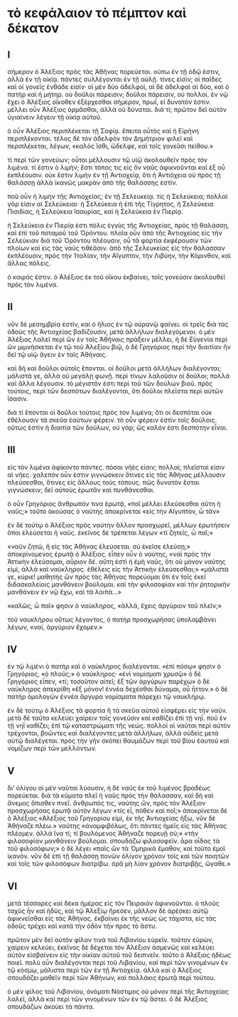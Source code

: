 # τὸ κεφάλαιον τὸ πέμπτον καὶ δέκατον

## I

σήμερον ὀ Ἀλέξιος πρὸς τὰς Ἀθῆνας πορεύεται. οὐπω ἐν τῇ ὁδῷ ἐστιν, ἀλλὰ ἐν τῇ οἰκίᾳ. πάντες συλλέγονται ἐν τῇ αὐλῇ. τίνες εἰσίν; οἱ παῖδες καὶ οἱ γονεῖς ἐνθάδε εἰσίν· οἱ μὲν δύο ἀδελφοὶ, αἱ δὲ ἀδελφαὶ αἱ δύο, καὶ ὁ πατὴρ καὶ ἡ μήτηρ. οὐ δοῦλοι πάρεισιν; δοῦλοι πάρεισιν, οὐ πολλοί.
ἐν νῷ ἔχει ὁ Ἀλέξιος οἴκοθεν ἐξέρχεσθαι σήμερον, πρωΐ, εἰ δυνατόν ἐστιν. μέλλει οὖν Ἀλέξιος ὁρμᾶσθαι, ἀλλὰ οὐ δύναται. διὰ τί; πρῶτον δεῖ αὐτὸν ὑγιαίνειν λέγειν τῇ οἰκίᾳ αὐτοῦ.

ὁ οὖν Ἀλέξιος περιπλέκεται τῇ Σοφίᾳ. ἔπειτα οὗτὸς καὶ ἡ Εἰρήνη περιπλέκονται. τέλος δὲ τὸν ἀδελφὸν τὸν Δημήτριον φιλεῖ καὶ περιπλέκεται, λέγων, «καλὸς ἴσθι, ὤδελφε, καὶ τοῖς γονεῦσι πείθου.»

τί περὶ τῶν γονεύων; οὗτοι μέλλουσιν τῷ υἱῷ ἀκολουθεῖν πρὸς τὸν λιμένα. τί ἐστιν ὁ λιμήν; ἔστι τόπος τις εἰς ὃν ναῦς ἀφικνοῦνται καὶ ἐξ οὗ ἐκπλέουσιν. οὐκ ἔστιν λιμὴν ἐν τῇ Ἀντιοχείᾳ, ὅτι ἡ Ἀντιόχεια οὐ πρὸς τῇ θαλάσσῃ ἀλλὰ ἱκανῶς μακρὰν ἀπὸ τῆς θαλάσσης ἐστίν.

ποῦ οὖν ἡ λιμὴν τῆς Ἀντιοχείας; ἐν τῇ Σελευκείᾳ. τίς ἡ Σελεύκεια; πολλαὶ γὰρ εἰσιν αἱ Σελεύκειαι· ἡ Σελεύκεια ἡ ἐπὶ τῆς Τίγρητος, ἡ Σελεύκεια Πισιδίας, ἡ Σελεύκεια Ισαυρίας, καὶ ἡ Σελεύκεια ἐν Πιερίᾳ.

ἡ Σελεύκεια ἐν Πιερίᾳ ἐστι πόλις ἐγγὺς τῆς Ἀντιοχείας, πρὸς τῇ θαλάσσῃ, καὶ ἐπὶ τοῦ ποταμοῦ τοῦ Ὀρόντου. πλοῖα οὖν ἀπὸ τῆς Ἀντιοχείας εἰς τὴν Σελεύκιαν διὰ τοῦ Ὀρόντου πλέουσιν, οὗ τὰ φορτία ἐκφέρουσιν τῶν πλοίων καὶ εἰς τὰς ναῦς τιθέᾱσιν. ἀπὸ τῆς Σελευκείας εἰς τὴν θάλασσαν ἐκπλέουσιν, πρὸς τὴν Ἰταλίαν, τὴν Αἴγυπτον, τὴν Λιβύην, τὴν Κόρινθον, καὶ ἄλλας πόλεις.

ὁ καιρός ἐστιν. ὁ Ἀλέξιος ἐκ τοῦ οἴκου ἐκβαίνει, τοῖς γονεύσιν ἀκολουθεῖ πρὸς τὸν λιμένα.



## II
νῦν δὲ μεσημβρία ἐστίν, καὶ ὁ ἥλιος ἐν τῷ οὐρανῷ φαίνει. οἱ τρεῖς διὰ τὰς ὁδοὺς τῆς Ἀντιοχείας βαδίζουσιν, μετὰ ἀλλήλων διαλεγόμενοι. ὁ μὲν Ἀλέξιος λαλεῖ περὶ ὣν ἐν ταῖς Ἀθήναις πράξειν μέλλει, ἡ δὲ Εὐγενία περὶ ὣν μιμνήσκεται ἐν τῷ τοῦ Ἀλεξίου βιῷ, ὁ δὲ Γρηγόριος περὶ τὴν διαιτίαν ἣν δεῖ τῷ υἱῷ ἄγειν ἐν ταῖς Ἀθήναις.

καὶ δὴ καὶ δοῦλοι αὐτοῖς ἕπονται. οἱ δοῦλοι μετὰ ἀλλήλων διαλέγονται; μάλιστά γε, ἀλλὰ οὐ μεγάλῃ φωνῇ. περὶ τίνων λαλοῦσιν οἱ δοῦλοι; πολλὰ καὶ ἄλλα λέγουσιν. τὸ μέγιστόν ἐστι περὶ τοῦ τῶν δούλων βιοῦ. πρὸς τούτοις, περὶ τῶν δεσπότων διαλέγονται, ὅτι δοῦλοι πλεῖστα περὶ αὐτῶν ἴσασιν.

διὰ τί ἕπονται οἱ δοῦλοι τούτοις πρὸς τὸν λιμένα; ὅτι οἱ δεσπόται οὐκ ἐθέλουσιν τὰ σκεῦα ἑαύτων φέρειν. τὸ οὖν φέρειν ἐστὶν τοῖς δούλοις. οὕτως ἐστὶν ἡ διαιτία τῶν δούλων, οὐ γάρ; ὥς καλόν ἐστι δεσπότην εἶναι.


## III

εἰς τὸν λιμένα ἀφίκοντο πάντες. πόσαι νῆές εἰσιν; πολλαί; πλεῖσταί εἰσιν αἱ νῆες. χαλεπὸν οὖν ἐστιν γιγνώσκειν ὅτινες εἰς τὰς Ἀθήνας μέλλουσιν πλεύσεσθαι, ὅτινες εἰς ἄλλους τοὺς τόπους. πῶς δυνατὸν ἔσται γιγνώσκειν; δεῖ αὐτοὺς ἐρωτᾶν καὶ πυνθάνεσθαι.

ὁ οὖν Γρηγόριος ἄνθρωπόν τινα ἐρωτᾷ, «ποῖ μέλλει ἐλεύσεσθαι αὕτη ἡ ναῦς;» τοῦτο ἀκούσας ὁ ναύτης ἀποκρίνεται «εἰς τὴν Αἴγυπτον, ὦ τᾶν»

ἐν δὲ τούτῳ ὁ Ἀλέξιος πρὸς ναύτην ἄλλον προσχωρεῖ, μέλλων ἐρωτήσειν ὅποι ἐλεύσεται ἡ ναῦς. ἐκεῖνος δὲ τρέπεται λέγων «τί ζητεῖς, ὧ παῖ;»

«ναῦν ζητῶ, ἣ εἰς τὰς Ἀθήνας ἐλεύσεται. σὺ ἐκεῖσε ἐλεύσῃ;» ἀποκρίνομενος ἐρωτᾷ ὁ Ἀλέξιος. εἶπεν οὖν ὁ ναύτης, «ναὶ πρὸς τὴν Ἀττικὴν ἐλεύσομαι, αὔριον δέ. αὕτη ἐστὶ ἡ ἐμὴ ναῦς, ὅτι οὐ μόνον ναύτης εἰμί, ἀλλὰ καὶ ναύκληρος. ἐθέλεις εἰς τὴν Ἀττικὴν ἐλεύσεσθαι;»
«μάλιστά γε, κύριε! μαθητὴς ὢν πρὸς τὰς Ἀθήνας πορεύομαι ὅτι ἐν τοῖς ἐκεῖ διδασκαλείοις μανθάνειν βούλομαι. καὶ τὴν φιλοσοφίαν καὶ τὴν ῥητορικὴν μανθάνειν ἐν νῷ ἔχω, καὶ τὰ λοιπά...»

«καλῶς, ὦ παῖ» φησιν ὁ ναύκληρος, «ἀλλὰ, ἔχεις ἀργύριον τοῦ πλεῖν;»

τοῦ ναυκλήρου οὕτως λέγοντος, ὁ πατὴρ προσχωρήσας ὑπολαμβάνει λέγων, «ναί, ἀργύριον ἔχομεν.»


## IV
ἐν τῷ λιμένι ὁ πατὴρ καὶ ὁ ναύκληρος διαλέγονται. «ἐπὶ πόσῳ» φησὶν ὁ Γρηγόριος, «ὁ πλοῦς;» ὁ ναύκληρος· «ἑνὶ νομίσματι χρυσῷ» ὁ δὲ Γρηγόριος εἶπεν, «τί; τοσοῦτον αἰτεῖ; ἓξ τῶν ἀργύρων παρέχω» ὁ δὲ ναύκληρος ἀπεκρίθη «ἓξ μόνον! ἐννέα δεχέσθαι δύναμαι, οὖ ἦττον.» ὁ δὲ πατὴρ ὁμολογῶν ἐννέα ἄργυρα νομίσματα πάρεχει τῷ ναυκλήρῳ.

ἐν δὲ τούτῳ ὁ Ἀλέξιος τὰ φορτία ἢ τὰ σκεῦα αὐτοῦ εἰσφέρει εἰς τὴν ναῦν. μετὰ δὲ ταῦτα κελεύει χαίρειν τοῖς γονεῦσιν καὶ καθίζει ἐπὶ τῇ νηΐ. ποῦ ἐν τῇ νηῒ καθίζει; ἐπὶ τῷ καταστρώματι τῆς νεώς. πολλοὶ οἱ ναῦται περὶ αὐτὸν τρέχονται, βοῶντες καὶ διαλέγοντες μετὰ ἀλλήλων, ἀλλὰ οὐδεὶς μετὰ αὐτῷ διαλέγεται. πρὸς τὴν γῆν σκόπει θαυμάζων περὶ τοῦ βίου ἑαυτοῦ καὶ νομίζων περὶ τῶν μελλόντων.

## V
δι’ ὀλίγου οἱ μὲν ναῦται λύουσιν, ἡ δὲ ναῦς ἐκ τοῦ λιμένος βραδέως πορεύεται. διὰ τὰ κύματα πλεῖ ἡ ναῦς πρὸς τὴν θάλασσαν, καὶ δὴ καὶ ἄνεμος ὄπισθεν πνεῖ.
ἄνθρωπός τις, ναύτης ὤν, πρὸς τὸν Ἀλέξιον προσχωρήσας ἐρωτᾷ αὐτὸν λέγων «τίς εἶ, πόθεν καὶ ποῖ;» ἀποκρίνεται δὲ ὁ Ἀλέξιος «Ἀλέξιος τοῦ Γρηγορίου εἰμί, ἐκ τῆς Ἀντιοχείας ἥξω, νῦν δὲ Ἀθήναζε πλέω.» ναύτης «ἀναμφιβόλως, ὅτι πάντες ἡμεῖς εἰς τὰς Ἀθήνας πλέομεν. ἀλλὰ ἵνα τί; τί βουλόμενος Ἀθήναζε πορευῇ σύ;»
«τὴν φιλοσοφίαν μανθάνειν βούλομαι. σπουδάζω φιλοσοφεῖν. ἆρα οἶδας τὰ τοῦ φιλοσόφων;»
ὁ δὲ λέγει «παῖς ὢν τὰ Ὁμηρικὰ ἔμαθον, καὶ τοῦτο ἐμοῖ ἱκανόν. νῦν δὲ ἐπὶ τῇ θαλάσσῃ πονῶν ὀλίγον χρόνον τοῖς καὶ τῶν ποιητῶν καὶ τοῖς τῶν φιλοσόφων διατρίβω. ὁρᾶ μὴ λίαν χρόνον διατριβῇς, ὤγαθε.»

## VI
μετὰ τέσσαρες καὶ δέκα ἡμέρας εἰς τὸν Πειραιὸν ἀφικνοῦνται. ὁ πλοῦς ταχὺς ἦν καὶ ἡδύς, καὶ τῷ Ἀλεξίῳ ἤρεσεν, μᾶλλον δὲ ἀρέσκει αὐτῷ ἀφικνεῖσθαι εἰς τὰς Ἀθήνας. ἐκβαίνει ἐκ τῆς νεὼς ὡς τάχιστα, εἰς τὰς ὁδοῦς τρέχει καὶ κατὰ τὴν ὁδὸν τὴν πρὸς τὸ ἄστυ.

πρῶτον μὲν δεῖ αὐτὸν φίλον τινὰ τοῦ Λιβανίου εὑρεῖν. τοῦτον εὑρὼν, χαίρειν κελεύει, ἐκεῖνος δὲ δέχεται τὸν Ἀλέξιον ἀσμενῶς καὶ κελεύει αὐτὸν εἰσβαίνειν εἰς τὴν οἰκίαν αὐτοῦ τοῦ δειπνεῖν. τοῦτο ὁ Ἀλέξιος ἡδέως ποιεῖ. πολὺ οὖν διαλέγονται περὶ τοῦ Λιβανίου, καὶ περὶ τῶν γινομένων ἐν τῷ κόσμῳ, μάλιστα περὶ τῶν ἐν τῇ Ἀντιοχείᾳ. ἀλλὰ καὶ ὁ Ἀλέξιος σπουδάζει μαθεῖν περὶ τῶν Ἀθήνων, καὶ πολλάκις ἐρωτᾷ περὶ τούτου.

ὁ μὲν φίλος τοῦ Λιβανίου, ὀνόματι Νόστιμος οὐ μόνον περὶ τῆς Ἀντιοχείας λαλεῖ, ἀλλὰ καὶ περὶ τῶν γινομένων τῶν ἐν τῷ ἄστει. ὁ δὲ Ἀλέξιος σπουδάζων ἀκούει τὰ πάντα.
